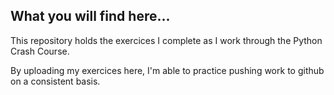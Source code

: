 <h2>What you will find here...</h2>

This repository holds the exercices I complete as I work through the Python Crash Course. 

By uploading my exercices here, I'm able to practice pushing work to github on a consistent basis.